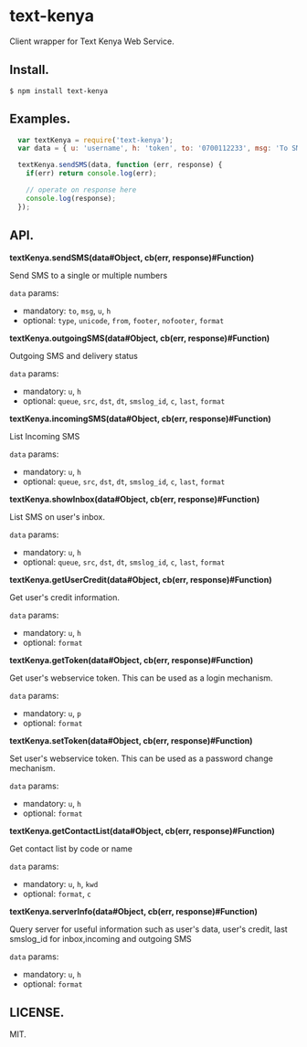 # text-kenya

Client wrapper for Text Kenya Web Service.

## Install.

```
$ npm install text-kenya
```

## Examples.

```javascript
  var textKenya = require('text-kenya');
  var data = { u: 'username', h: 'token', to: '0700112233', msg: 'To SMS and Infinity' };

  textKenya.sendSMS(data, function (err, response) {
    if(err) return console.log(err);

    // operate on response here
    console.log(response);
  });
```
## API.

**textKenya.sendSMS(data#Object, cb(err, response)#Function)**

Send SMS to a single or multiple numbers

`data` params:
  - mandatory: `to`, `msg`, `u`, `h`
  - optional: `type`, `unicode`, `from`, `footer`, `nofooter`, `format`

**textKenya.outgoingSMS(data#Object, cb(err, response)#Function)**

Outgoing SMS and delivery status

`data` params:
  - mandatory: `u`, `h`
  - optional: `queue`, `src`, `dst`, `dt`, `smslog_id`, `c`, `last`, `format`

**textKenya.incomingSMS(data#Object, cb(err, response)#Function)**

List Incoming SMS

`data` params:
  - mandatory: `u`, `h`
  - optional: `queue`, `src`, `dst`, `dt`, `smslog_id`, `c`, `last`, `format`

**textKenya.showInbox(data#Object, cb(err, response)#Function)**

List SMS on user's inbox.

`data` params:
  - mandatory: `u`, `h`
  - optional: `queue`, `src`, `dst`, `dt`, `smslog_id`, `c`, `last`, `format`

**textKenya.getUserCredit(data#Object, cb(err, response)#Function)**

Get user's credit information.

`data` params:
  - mandatory: `u`, `h`
  - optional: `format`

**textKenya.getToken(data#Object, cb(err, response)#Function)**

Get user's webservice token. This can be used as a login mechanism.

`data` params:
  - mandatory: `u`, `p`
  - optional: `format`

**textKenya.setToken(data#Object, cb(err, response)#Function)**

Set user's webservice token. This can be used as a password change mechanism.

`data` params:
  - mandatory: `u`, `h`
  - optional: `format`

**textKenya.getContactList(data#Object, cb(err, response)#Function)**

Get contact list by code or name

`data` params:
  - mandatory: `u`, `h`, `kwd`
  - optional: `format`, `c`

**textKenya.serverInfo(data#Object, cb(err, response)#Function)**

Query server for useful information such as user's data, user's credit, last smslog_id for inbox,incoming and outgoing SMS

`data` params:
  - mandatory: `u`, `h`
  - optional: `format`

## LICENSE.

MIT.
